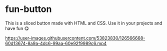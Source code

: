 # fun-button

This is a sliced button made with HTML and CSS.
Use it in your projects and have fun 😋

https://user-images.githubusercontent.com/53823830/126566668-60d13674-8a9a-4dc6-99aa-60e92f9989c6.mp4

